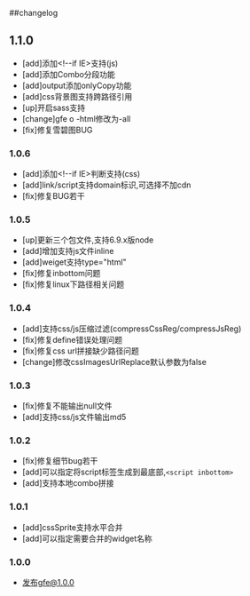 ##changelog

## 1.1.0
* [add]添加<!--if IE>支持(js)
* [add]添加Combo分段功能
* [add]output添加onlyCopy功能
* [add]css背景图支持跨路径引用
* [up]开启sass支持
* [change]gfe o -html修改为-all
* [fix]修复雪碧图BUG

### 1.0.6
* [add]添加<!--if IE>判断支持(css)
* [add]link/script支持domain标识,可选择不加cdn
* [fix]修复BUG若干

### 1.0.5
* [up]更新三个包文件,支持6.9.x版node
* [add]增加支持js文件inline
* [add]weiget支持type="html"
* [fix]修复inbottom问题
* [fix]修复linux下路径相关问题

### 1.0.4 
* [add]支持css/js压缩过滤(compressCssReg/compressJsReg)
* [fix]修复define错误处理问题
* [fix]修复css url拼接缺少路径问题
* [change]修改cssImagesUrlReplace默认参数为false

### 1.0.3 
* [fix]修复不能输出null文件
* [add]支持css/js文件输出md5

### 1.0.2 
* [fix]修复细节bug若干
* [add]可以指定将script标签生成到最底部,`<script inbottom>`
* [add]支持本地combo拼接

### 1.0.1 
* [add]cssSprite支持水平合并
* [add]可以指定需要合并的widget名称

### 1.0.0 
* 发布gfe@1.0.0